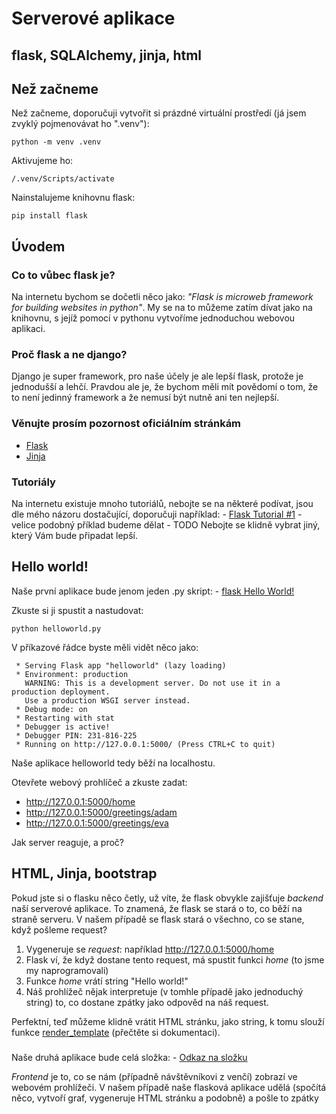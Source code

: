 # Serverové aplikace
## flask, SQLAlchemy, jinja, html

## Než začneme
Než začneme, doporučuji vytvořit si prázdné virtuální prostředí (já jsem zvyklý pojmenovávat ho ".venv"):

```
python -m venv .venv
```

Aktivujeme ho:

```
/.venv/Scripts/activate
```

Nainstalujeme knihovnu flask:

```
pip install flask
```

## Úvodem

### Co to vůbec flask je?
Na internetu bychom se dočetli něco jako: *"Flask is microweb framework for building websites in python"*. My se na to můžeme zatím dívat jako na knihovnu, s jejíž pomocí v pythonu vytvoříme jednoduchou webovou aplikaci.

### Proč flask a ne django?
Django je super framework, pro naše účely je ale lepší flask, protože je jednodušší a lehčí. Pravdou ale je, že bychom měli mít povědomí o tom, že to není jedinný framework a že nemusí být nutně ani ten nejlepší.

### Věnujte prosím pozornost oficiálním stránkám

- [Flask](https://flask.palletsprojects.com/en/1.1.x/)
- [Jinja](https://jinja.palletsprojects.com/en/2.11.x/)

### Tutoriály
Na internetu existuje mnoho tutoriálů, nebojte se na některé podívat, jsou dle mého názoru dostačující, doporučuji například:
    - [Flask Tutorial #1](https://www.youtube.com/watch?v=mqhxxeeTbu0) - velice podobný příklad budeme dělat
    - TODO
Nebojte se klidně vybrat jiný, který Vám bude připadat lepší.  

## Hello world!
Naše první aplikace bude jenom jeden .py skript:
    - [flask Hello World!](helloworld/helloworld.py)

Zkuste si ji spustit a nastudovat:

```
python helloworld.py
```

V příkazové řádce byste měli vidět něco jako:

```
 * Serving Flask app "helloworld" (lazy loading)
 * Environment: production
   WARNING: This is a development server. Do not use it in a production deployment.
   Use a production WSGI server instead.
 * Debug mode: on
 * Restarting with stat
 * Debugger is active!
 * Debugger PIN: 231-816-225
 * Running on http://127.0.0.1:5000/ (Press CTRL+C to quit)
```

Naše aplikace helloworld tedy běží na localhostu.

Otevřete webový prohlíčeč a zkuste zadat:
- http://127.0.0.1:5000/home
- http://127.0.0.1:5000/greetings/adam
- http://127.0.0.1:5000/greetings/eva

Jak server reaguje, a proč?

## HTML, Jinja, bootstrap
Pokud jste si o flasku něco četly, už víte, že flask obvykle zajišťuje *backend* naší serverové aplikace. To znamená, že flask se stará o to, co běží na straně serveru. V našem případě se flask stará o všechno, co se stane, když pošleme request?
1. Vygeneruje se *request*:
    například http://127.0.0.1:5000/home
2. Flask ví, že když dostane tento request, má spustit funkci *home* (to jsme my naprogramovali)
3. Funkce *home* vrátí string "Hello world!"
4. Náš prohlížeč nějak interpretuje (v tomhle případě jako jednoduchý string) to, co dostane zpátky jako odpověd na náš request. 

Perfektní, teď můžeme klidně vrátit HTML stránku, jako string, k tomu slouží funkce [render_template](https://flask.palletsprojects.com/en/1.1.x/api/#flask.render_template) (přečtěte si dokumentaci).

###
Naše druhá aplikace bude celá složka:
    - [Odkaz na složku](simpleapp/)


*Frontend* je to, co se nám (případně návštěvníkovi z venčí) zobrazí ve webovém prohlížeči.
V našem případě naše flasková aplikace udělá (spočítá něco, vytvoří graf, vygeneruje HTML stránku a podobně) a pošle to zpátky








